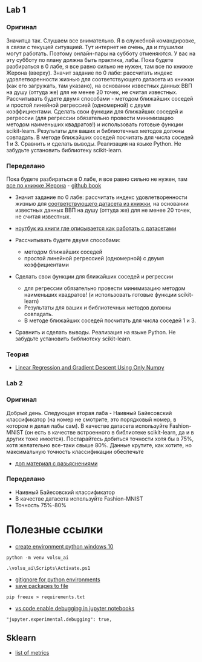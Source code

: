 ## Lab 1

### Оригинал

Значитца так. Слушаем все внимательно. Я в служебной командировке, в связи с текущей ситуацией. Тут интернет не очень, да и глушилки могут работать. Поэтому онлайн-пары на субботу отменяются. У вас на эту субботу по плану должна быть практика, лабы. Пока будете разбираться в 0 лабе, я все равно сильно не нужен, там все по книжке Жерона (вверху). Значит задание по 0 лабе: рассчитать индекс удовлетворенности жизнью для соответствующего датасета из книжки (как его загружать, там указано), на основании известных данных ВВП на душу (оттуда же) для не менее 20 точек, не считая известных. Рассчитывать будете двумя способами - методом ближайших соседей и простой линейной регрессией (одномерной) с двумя коэффициентами. Сделать свои функции для ближайших соседей и регрессии (для регрессии обязательно провести минимизацию методом наименьших квадратов!) и использовать готовые функции scikit-learn. Результаты для ваших и библиотечных методов должны совпадать. В методе ближайших соседей посчитать для числа соседей 1 и 3. Сравнить и сделать выводы. Реализация на языке Python. Не забудьте установить библиотеку scikit-learn.

### Переделано

Пока будете разбираться в 0 лабе, я все равно сильно не нужен, там [все по книжке Жерона](./lab_task_materials/%D0%9F%D1%80%D0%B8%D0%BA%D0%BB%D0%B0%D0%B4%D0%BD%D0%BE%D0%B5%20%D0%BC%D0%B0%D1%88%D0%B8%D0%BD%D0%BD%D0%BE%D0%B5%20%D0%BE%D0%B1%D1%83%D1%87%D0%B5%D0%BD%D0%B8%D0%B5%20%D1%81%20%D0%BF%D0%BE%D0%BC%D0%BE%D1%89%D1%8C%D1%8E%20Scikit-Learn%20%D0%B8%20TensorFlow%20%D0%9E%D1%80%D0%B5%D0%BB%D1%8C%D0%B5%D0%BD%20%D0%96%D0%B5%D1%80%D0%BE%D0%BD.pdf) - [github book](https://github.com/ageron/handson-ml)

- Значит задание по 0 лабе: рассчитать индекс удовлетворенности жизнью для [соответствующего датасета из книжки](https://github.com/ageron/handson-ml/tree/master/datasets/lifesat), на основании известных данных ВВП на душу (оттуда же) для не менее 20 точек, не считая известных.

- [ноутбук из книги где описывается как работать с датасетами](https://github.com/ageron/handson-ml/blob/master/01_the_machine_learning_landscape.ipynb)

- Рассчитывать будете двумя способами:

  - методом ближайших соседей
  - простой линейной регрессией (одномерной) с двумя коэффициентами

- Сделать свои функции для ближайших соседей и регрессии
  - для регрессии обязательно провести минимизацию методом наименьших квадратов! (и использовать готовые функции scikit-learn)
  - Результаты для ваших и библиотечных методов должны совпадать.
  - В методе ближайших соседей посчитать для числа соседей 1 и 3.
- Сравнить и сделать выводы. Реализация на языке Python. Не забудьте установить библиотеку scikit-learn.

### Теория

- [Linear Regression and Gradient Descent Using Only Numpy](https://towardsdatascience.com/linear-regression-and-gradient-descent-using-only-numpy-53104a834f75)

### Lab 2

### Оригинал

Добрый день. Следующая вторая лаба - Наивный Байесовский классификатор (на номер не смотрите, это порядковый номер, в котором я делал лабы сам). В качестве датасета используйте Fashion-MNIST (он есть в качестве встроенного в библиотеке scikit-learn, да и в других тоже имеется). Постарайтесь добиться точности хотя бы в 75%, хотя желательно все-таки свыше 80%. Данные крутите, как хотите, но максимальную точность классификации обеспечьте

- [доп материал с разьяснениями](./lab_task_materials/Lab_4_ML.docx)

### Переделано

- Наивный Байесовский классификатор
- В качестве датасета используйте Fashion-MNIST
- Точность 75%-80%

# Полезные ссылки

- [create environment python windows 10](https://docs.python.org/3/library/venv.html)

```
python -m venv volsu_ai
```

```
.\volsu_ai\Scripts\Activate.ps1
```

- [gitignore for python environments](https://github.com/github/gitignore/blob/main/Python.gitignore)
- [save packages to file](https://stackoverflow.com/questions/31684375/automatically-create-requirements-txt)

```
pip freeze > requirements.txt
```

- [vs code enable debugging in jupyter notebooks](https://medium.com/geekculture/debug-jupyter-notebooks-in-vscode-21b2be259f9d)

```
"jupyter.experimental.debugging": true,
```

## Sklearn

- [list of metrics](https://scikit-learn.org/stable/modules/model_evaluation.html#common-cases-predefined-values)
